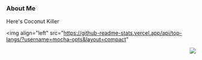 
### About Me
Here's Coconut Killer 

<img align="left" src="https://github-readme-stats.vercel.app/api/top-langs/?username=mocha-opts&layout=compact"
     
<img align="right" src="https://github-readme-stats.vercel.app/api?username=mocha-opts&show_icons=true&theme=radical&count_private=true&hide_border=true&cache_seconds=1900"/>


